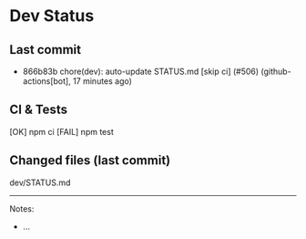 # Dev Status

## Last commit
- 866b83b chore(dev): auto-update STATUS.md [skip ci] (#506) (github-actions[bot], 17 minutes ago)
## CI & Tests
[OK] npm ci
[FAIL] npm test

## Changed files (last commit)
dev/STATUS.md

---
Notes:
- ...
